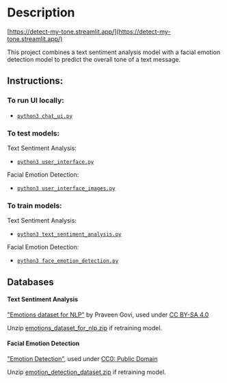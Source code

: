# Description

[https://detect-my-tone.streamlit.app/](https://detect-my-tone.streamlit.app/)

This project combines a text sentiment analysis model with a facial emotion detection model to predict the overall tone of a text message.

## Instructions:

### To run UI locally:
  - [```python3 chat_ui.py```](chat_ui.py)

### To test models:
Text Sentiment Analysis:
  - [```python3 user_interface.py```](user_interface.py)

Facial Emotion Detection:
  - [```python3 user_interface_images.py```](user_interface_images.py)

### To train models:
Text Sentiment Analysis:
  - [```python3 text_sentiment_analysis.py```](text_sentiment_analysis.py)

Facial Emotion Detection:
  - [```python3 face_emotion_detection.py```](face_emotion_detection.py)

## Databases

#### Text Sentiment Analysis
["Emotions dataset for NLP"](https://www.kaggle.com/datasets/praveengovi/emotions-dataset-for-nlp) by Praveen Govi, used under [CC BY-SA 4.0](https://creativecommons.org/licenses/by-sa/4.0/)

Unzip [emotions_dataset_for_nlp.zip](emotions_dataset_for_nlp.zip) if retraining model.

#### Facial Emotion Detection
["Emotion Detection"](https://www.kaggle.com/datasets/ananthu017/emotion-detection-fer/data), used under [CC0: Public Domain](https://creativecommons.org/publicdomain/zero/1.0/)

Unzip [emotion_detection_dataset.zip](emotion_detection_dataset.zip) if retraining model.
